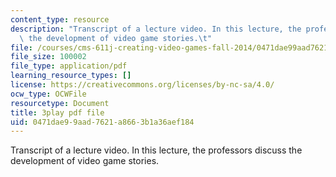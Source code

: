```yaml
---
content_type: resource
description: "Transcript of a lecture video. In this lecture, the professors discuss\
  \ the development of video game stories.\t"
file: /courses/cms-611j-creating-video-games-fall-2014/0471dae99aad7621a8663b1a36aef184_SSnV-2uWG9w.pdf
file_size: 100002
file_type: application/pdf
learning_resource_types: []
license: https://creativecommons.org/licenses/by-nc-sa/4.0/
ocw_type: OCWFile
resourcetype: Document
title: 3play pdf file
uid: 0471dae9-9aad-7621-a866-3b1a36aef184
---
```

Transcript of a lecture video. In this lecture, the professors discuss the development of video game stories.	